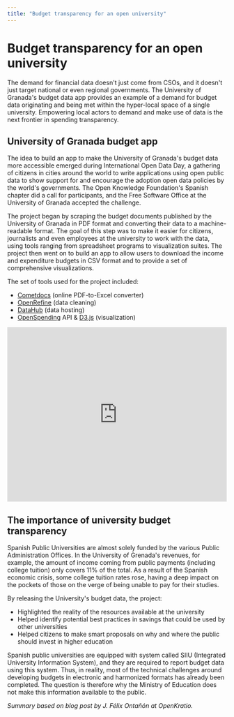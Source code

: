 ```yaml
---
title: "Budget transparency for an open university"
---
```


# Budget transparency for an open university

The demand for financial data doesn't just come from CSOs, and it doesn't just target national or even regional governments. The University of Granada's budget data app provides an example of a demand for budget data originating and being met within the hyper-local space of a single university. Empowering local actors to demand and make use of data is the next frontier in spending transparency.

## University of Granada budget app

The idea to build an app to make the University of Granada's budget data more accessible emerged during International Open Data Day, a gathering of citizens in cities around the world to write applications using open public data to show support for and encourage the adoption open data policies by the world's governments. The Open Knowledge Foundation's Spanish chapter did a call for participants, and the Free Software Office at the University of Granada accepted the challenge.

The project began by scraping the budget documents published by the University of Granada in PDF format and converting their data to a machine-readable format. The goal of this step was to make it easier for citizens, journalists and even employees at the university to work with the data, using tools ranging from spreadsheet programs to visualization suites. The project then went on to build an app to allow users to download the income and expenditure budgets in CSV format and to provide a set of comprehensive visualizations.

The set of tools used for the project included:

* [Cometdocs](http://www.cometdocs.com) (online PDF-to-Excel converter)
* [OpenRefine](http://openrefine.org) (data cleaning) 
* [DataHub](http://datahub.io) (data hosting)
* [OpenSpending](http://openspending.org) API & [D3.js](http://d3js.org) (visualization)

<iframe width='100%' height='400' src='http://openspending.org/upo-income-budget/embed?widget=treemap&state=%7B%22drilldown%22%3A%22articulo%22%2C%22year%22%3A%222012%22%2C%22cuts%22%3A%7B%7D%2C%22drilldowns%22%3A%5B%22articulo%22%5D%7D&width=700&height=400' frameborder='0'></iframe>

## The importance of university budget transparency 

Spanish Public Universities are almost solely funded by the various Public Administration Offices. In the University of Grenada's revenues, for example, the amount of income coming from public payments (including college tuition) only covers 11% of the total. As a result of the Spanish economic crisis, some college tuition rates rose, having a deep impact on the 
pockets of those on the verge of being unable to pay for their studies.

By releasing the University's budget data, the project:

* Highlighted the reality of the resources available at the university
* Helped identify potential best practices in savings that could be used by other universities
* Helped citizens to make smart proposals on why and where the public should invest in higher education

Spanish public universities are equipped with system called SIIU (Integrated University Information System), and they are required to report budget data using this system. Thus, in reality, most of the technical challenges around developing budgets in electronic and harmonized formats has already been completed. The question is therefore why the Ministry of Education does not make this information available to the public.

*Summary based on blog post by J. Félix Ontañón at OpenKratio.*